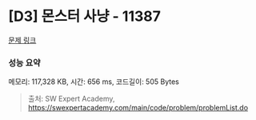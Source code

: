 # [D3] 몬스터 사냥 - 11387 

[문제 링크](https://swexpertacademy.com/main/code/problem/problemDetail.do?contestProbId=AXb6LR76vCcDFARR) 

### 성능 요약

메모리: 117,328 KB, 시간: 656 ms, 코드길이: 505 Bytes



> 출처: SW Expert Academy, https://swexpertacademy.com/main/code/problem/problemList.do
